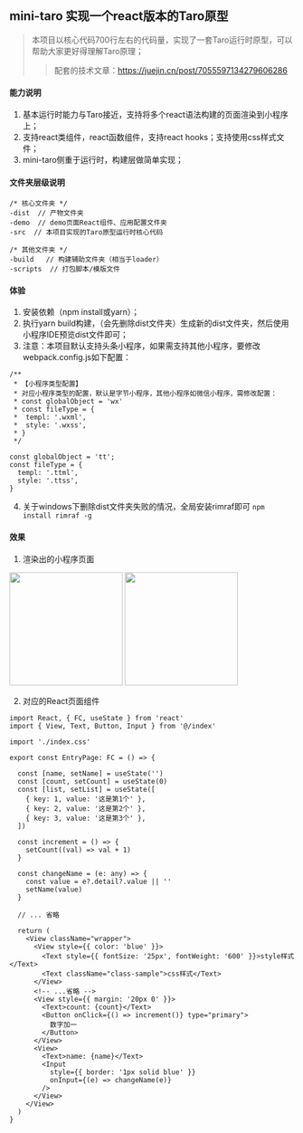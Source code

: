 ## mini-taro 实现一个react版本的Taro原型
> 本项目以核心代码700行左右的代码量，实现了一套Taro运行时原型，可以帮助大家更好得理解Taro原理；
>> 配套的技术文章：https://juejin.cn/post/7055597134279606286

#### 能力说明

1. 基本运行时能力与Taro接近，支持将多个react语法构建的页面渲染到小程序上；
2. 支持react类组件，react函数组件，支持react hooks；支持使用css样式文件；
3. mini-taro侧重于运行时，构建层做简单实现；

#### 文件夹层级说明
```
/* 核心文件夹 */
-dist  // 产物文件夹
-demo  // demo页面React组件、应用配置文件夹
-src  // 本项目实现的Taro原型运行时核心代码

/* 其他文件夹 */
-build   // 构建辅助文件夹（相当于loader）
-scripts  // 打包脚本/模版文件

```
#### 体验

1. 安装依赖（npm install或yarn）；
2. 执行yarn build构建，（会先删除dist文件夹）生成新的dist文件夹，然后使用小程序IDE预览dist文件即可；
3. 注意：本项目默认支持头条小程序，如果需支持其他小程序，要修改webpack.config.js如下配置：
```
/**
 * 【小程序类型配置】
 * 对应小程序类型的配置，默认是字节小程序，其他小程序如微信小程序，需修改配置：
 * const globalObject = 'wx'
 * const fileType = {
 *  templ: '.wxml',
 *  style: '.wxss',
 * }
 */

const globalObject = 'tt';
const fileType = {
  templ: '.ttml',
  style: '.ttss',
}

```
4. 关于windows下删除dist文件夹失败的情况，全局安装rimraf即可 `npm install rimraf -g`

#### 效果

1. 渲染出的小程序页面

<img src="https://user-images.githubusercontent.com/17704150/149286811-945474f4-3dec-425e-8652-b492fe0765c6.png" width="200" />

<img src="https://user-images.githubusercontent.com/17704150/150515009-57a11144-bd1f-4357-b40f-da5a2f1bc1b1.gif" width="200" />

2. 对应的React页面组件

```
import React, { FC, useState } from 'react'
import { View, Text, Button, Input } from '@/index'

import './index.css'

export const EntryPage: FC = () => {

  const [name, setName] = useState('')
  const [count, setCount] = useState(0)
  const [list, setList] = useState([
    { key: 1, value: '这是第1个' },
    { key: 2, value: '这是第2个' },
    { key: 3, value: '这是第3个' },
  ])

  const increment = () => {
    setCount((val) => val + 1)
  }

  const changeName = (e: any) => {
    const value = e?.detail?.value || ''
    setName(value)
  }
  
  // ... 省略

  return (
    <View className="wrapper">
      <View style={{ color: 'blue' }}>
        <Text style={{ fontSize: '25px', fontWeight: '600' }}>style样式</Text>
        <Text className="class-sample">css样式</Text>
      </View>
      <!-- ...省略 -->
      <View style={{ margin: '20px 0' }}>
        <Text>count: {count}</Text>
        <Button onClick={() => increment()} type="primary">
          数字加一
        </Button>
      </View>
      <View>
        <Text>name: {name}</Text>
        <Input
          style={{ border: '1px solid blue' }}
          onInput={(e) => changeName(e)}
        />
      </View>
    </View>
  )
}

```
